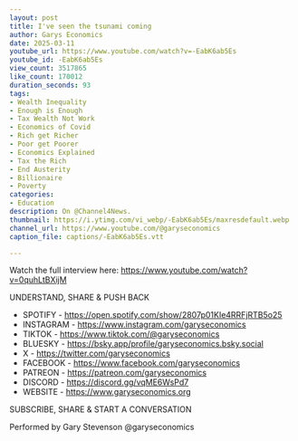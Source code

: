 ```yaml
---
layout: post
title: I've seen the tsunami coming
author: Garys Economics
date: 2025-03-11
youtube_url: https://www.youtube.com/watch?v=-EabK6ab5Es
youtube_id: -EabK6ab5Es
view_count: 3517865
like_count: 170012
duration_seconds: 93
tags:
- Wealth Inequality
- Enough is Enough
- Tax Wealth Not Work
- Economics of Covid
- Rich get Richer
- Poor get Poorer
- Economics Explained
- Tax the Rich
- End Austerity
- Billionaire
- Poverty
categories:
- Education
description: On @Channel4News.
thumbnail: https://i.ytimg.com/vi_webp/-EabK6ab5Es/maxresdefault.webp
channel_url: https://www.youtube.com/@garyseconomics
caption_file: captions/-EabK6ab5Es.vtt

---
```


Watch the full interview here: https://www.youtube.com/watch?v=0quhLtBXijM 

UNDERSTAND, SHARE & PUSH BACK

- SPOTIFY - https://open.spotify.com/show/2807p01KIe4RRFjRTB5o25
- INSTAGRAM  - https://www.instagram.com/garyseconomics
- TIKTOK - https://www.tiktok.com/@garyseconomics
- BLUESKY - https://bsky.app/profile/garyseconomics.bsky.social
- X - https://twitter.com/garyseconomics
- FACEBOOK - https://www.facebook.com/garyseconomics
- PATREON - https://patreon.com/garyseconomics
- DISCORD - https://discord.gg/vqME6WsPd7
- WEBSITE - https://www.garyseconomics.org

SUBSCRIBE, SHARE & START A CONVERSATION

Performed by Gary Stevenson
@garyseconomics

